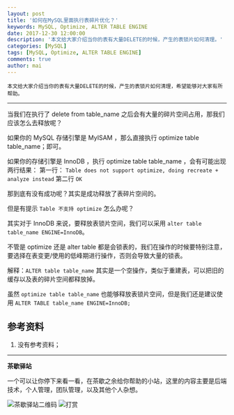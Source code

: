 ```yaml
---
layout: post
title: '如何在MySQL里面执行表碎片优化？'
keywords: MySQL, Optimize, ALTER TABLE ENGINE
date: 2017-12-30 12:00:00
description: '本文给大家介绍当你的表有大量DELETE的时候，产生的表锁片如何清理。'
categories: [MySQL]
tags: [MySQL, Optimize, ALTER TABLE ENGINE]
comments: true
author: mai
---
```


    本文给大家介绍当你的表有大量DELETE的时候，产生的表锁片如何清理，希望能够对大家有所帮助。

----

当我们在执行了 delete from table_name 之后会有大量的碎片空间占用，那我们应该怎么去释放呢？ 

如果你的 MySQL 存储引擎是 MyISAM ，那么直接执行 optimize table table_name；即可。 

如果你的存储引擎是 InnoDB ，执行 optimize table table_name ，会有可能出现两行结果：
第一行：
`Table does not support optimize, doing recreate + analyze instead`
第二行 `OK`

那到底有没有成功呢？其实是成功释放了表碎片空间的。

但是有提示 `Table 不支持 optimize` 怎么办呢？

其实对于 InnoDB 来说，要释放表锁片空间，我们可以采用 `alter table table_name ENGINE=InnoDB`。

不管是 optimize 还是 alter table 都是会锁表的，我们在操作的时候要特别注意，要选择在表变更/使用的低峰期进行操作，否则会导致大量的锁表。 

解释：`ALTER table table_name` 其实是一个空操作，类似于重建表，可以把旧的缓存以及表的碎片空间都释放掉。 

虽然 `optimize table table_name` 也能够释放表锁片空间，但是我们还是建议使用 `ALTER TABLE table_name ENGINE=InnoDB;`

<!--more-->

## 参考资料 ##

1. 没有参考资料；

----

**茶歇驿站**

一个可以让你停下来看一看，在茶歇之余给你帮助的小站，这里的内容主要是后端技术，个人管理，团队管理，以及其他个人杂想。

![茶歇驿站二维码](http://oqos7hrvp.bkt.clouddn.com/blog/tech_tea.jpg)
![打赏](http://oqos7hrvp.bkt.clouddn.com/blog/money.jpg)
